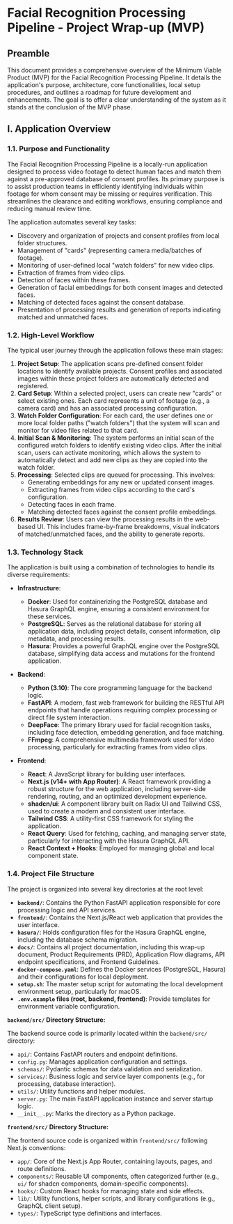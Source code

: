 # Facial Recognition Processing Pipeline - Project Wrap-up (MVP)

## Preamble

This document provides a comprehensive overview of the Minimum Viable Product (MVP) for the Facial Recognition Processing Pipeline. It details the application's purpose, architecture, core functionalities, local setup procedures, and outlines a roadmap for future development and enhancements. The goal is to offer a clear understanding of the system as it stands at the conclusion of the MVP phase.

## I. Application Overview

### 1.1. Purpose and Functionality

The Facial Recognition Processing Pipeline is a locally-run application designed to process video footage to detect human faces and match them against a pre-approved database of consent profiles. Its primary purpose is to assist production teams in efficiently identifying individuals within footage for whom consent may be missing or requires verification. This streamlines the clearance and editing workflows, ensuring compliance and reducing manual review time.

The application automates several key tasks:
-   Discovery and organization of projects and consent profiles from local folder structures.
-   Management of "cards" (representing camera media/batches of footage).
-   Monitoring of user-defined local "watch folders" for new video clips.
-   Extraction of frames from video clips.
-   Detection of faces within these frames.
-   Generation of facial embeddings for both consent images and detected faces.
-   Matching of detected faces against the consent database.
-   Presentation of processing results and generation of reports indicating matched and unmatched faces.

### 1.2. High-Level Workflow

The typical user journey through the application follows these main stages:

1.  **Project Setup**: The application scans pre-defined consent folder locations to identify available projects. Consent profiles and associated images within these project folders are automatically detected and registered.
2.  **Card Setup**: Within a selected project, users can create new "cards" or select existing ones. Each card represents a unit of footage (e.g., a camera card) and has an associated processing configuration.
3.  **Watch Folder Configuration**: For each card, the user defines one or more local folder paths ("watch folders") that the system will scan and monitor for video files related to that card.
4.  **Initial Scan & Monitoring**: The system performs an initial scan of the configured watch folders to identify existing video clips. After the initial scan, users can activate monitoring, which allows the system to automatically detect and add new clips as they are copied into the watch folder.
5.  **Processing**: Selected clips are queued for processing. This involves:
    *   Generating embeddings for any new or updated consent images.
    *   Extracting frames from video clips according to the card's configuration.
    *   Detecting faces in each frame.
    *   Matching detected faces against the consent profile embeddings.
6.  **Results Review**: Users can view the processing results in the web-based UI. This includes frame-by-frame breakdowns, visual indicators of matched/unmatched faces, and the ability to generate reports.

### 1.3. Technology Stack

The application is built using a combination of technologies to handle its diverse requirements:

*   **Infrastructure**:
    *   **Docker**: Used for containerizing the PostgreSQL database and Hasura GraphQL engine, ensuring a consistent environment for these services.
    *   **PostgreSQL**: Serves as the relational database for storing all application data, including project details, consent information, clip metadata, and processing results.
    *   **Hasura**: Provides a powerful GraphQL engine over the PostgreSQL database, simplifying data access and mutations for the frontend application.

*   **Backend**:
    *   **Python (3.10)**: The core programming language for the backend logic.
    *   **FastAPI**: A modern, fast web framework for building the RESTful API endpoints that handle operations requiring complex processing or direct file system interaction.
    *   **DeepFace**: The primary library used for facial recognition tasks, including face detection, embedding generation, and face matching.
    *   **FFmpeg**: A comprehensive multimedia framework used for video processing, particularly for extracting frames from video clips.

*   **Frontend**:
    *   **React**: A JavaScript library for building user interfaces.
    *   **Next.js (v14+ with App Router)**: A React framework providing a robust structure for the web application, including server-side rendering, routing, and an optimized development experience.
    *   **shadcn/ui**: A component library built on Radix UI and Tailwind CSS, used to create a modern and consistent user interface.
    *   **Tailwind CSS**: A utility-first CSS framework for styling the application.
    *   **React Query**: Used for fetching, caching, and managing server state, particularly for interacting with the Hasura GraphQL API.
    *   **React Context + Hooks**: Employed for managing global and local component state.

### 1.4. Project File Structure

The project is organized into several key directories at the root level:

*   **`backend/`**: Contains the Python FastAPI application responsible for core processing logic and API services.
*   **`frontend/`**: Contains the Next.js/React web application that provides the user interface.
*   **`hasura/`**: Holds configuration files for the Hasura GraphQL engine, including the database schema migration.
*   **`docs/`**: Contains all project documentation, including this wrap-up document, Product Requirements (PRD), Application Flow diagrams, API endpoint specifications, and Frontend Guidelines.
*   **`docker-compose.yaml`**: Defines the Docker services (PostgreSQL, Hasura) and their configurations for local deployment.
*   **`setup.sh`**: The master setup script for automating the local development environment setup, particularly for macOS.
*   **`.env.example` files (root, backend, frontend)**: Provide templates for environment variable configuration.

**`backend/src/` Directory Structure:**

The backend source code is primarily located within the `backend/src/` directory:
*   `api/`: Contains FastAPI routers and endpoint definitions.
*   `config.py`: Manages application configuration and settings.
*   `schemas/`: Pydantic schemas for data validation and serialization.
*   `services/`: Business logic and service layer components (e.g., for processing, database interaction).
*   `utils/`: Utility functions and helper modules.
*   `server.py`: The main FastAPI application instance and server startup logic.
*   `__init__.py`: Marks the directory as a Python package.

**`frontend/src/` Directory Structure:**

The frontend source code is organized within `frontend/src/` following Next.js conventions:
*   `app/`: Core of the Next.js App Router, containing layouts, pages, and route definitions.
*   `components/`: Reusable UI components, often categorized further (e.g., `ui/` for shadcn components, domain-specific components).
*   `hooks/`: Custom React hooks for managing state and side effects.
*   `lib/`: Utility functions, helper scripts, and library configurations (e.g., GraphQL client setup).
*   `types/`: TypeScript type definitions and interfaces.
